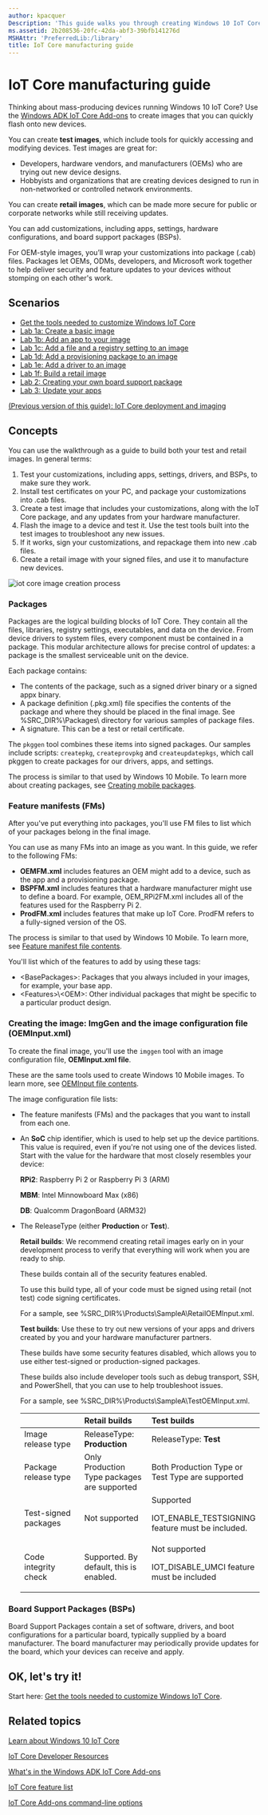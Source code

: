 ```yaml
---
author: kpacquer
Description: 'This guide walks you through creating Windows 10 IoT Core (IoT Core) images that can be flashed to retail devices and maintained after they have been delivered to your customers.'
ms.assetid: 2b208536-20fc-42da-abf3-39bfb141276d
MSHAttr: 'PreferredLib:/library'
title: IoT Core manufacturing guide
---
```


# IoT Core manufacturing guide

Thinking about mass-producing devices running Windows 10 IoT Core? Use the [Windows ADK IoT Core Add-ons](iot-core-adk-addons.md) to create images that you can quickly flash onto new devices. 

You can create **test images**, which include tools for quickly accessing and modifying devices. Test images are great for:
-  Developers, hardware vendors, and manufacturers (OEMs) who are trying out new device designs.
-  Hobbyists and organizations that are creating devices designed to run in non-networked or controlled network environments.

You can create **retail images**, which can be made more secure for public or corporate networks while still receiving updates.

You can add customizations, including apps, settings, hardware configurations, and board support packages (BSPs).

For OEM-style images, you’ll wrap your customizations into package (.cab) files. Packages let OEMs, ODMs, developers, and Microsoft work together to help deliver security and feature updates to your devices without stomping on each other's work.


## <span id="Scenarios"></span><span id="scenarios"></span><span id="SCENARIOS"></span>Scenarios
-   [Get the tools needed to customize Windows IoT Core](set-up-your-pc-to-customize-iot-core.md)
-   [Lab 1a: Create a basic image](create-a-basic-image.md)
-   [Lab 1b: Add an app to your image](deploy-your-app-with-a-standard-board.md)
-   [Lab 1c: Add a file and a registry setting to an image](add-a-registry-setting-to-an-image.md)
-   [Lab 1d: Add a provisioning package to an image](add-a-provisioning-package-to-an-image.md)
-   [Lab 1e: Add a driver to an image](add-a-driver-to-an-image.md)
-   [Lab 1f: Build a retail image](build-retail-image.md)
-   [Lab 2: Creating your own board support package](create-a-new-bsp.md)
-   [Lab 3: Update your apps](../../service/iot/updating-iot-core-apps.md)

[(Previous version of this guide): IoT Core deployment and imaging](iot-core-deployment-and-imaging.md)
## <span id="Concepts"></span><span id="concepts"></span><span id="CONCEPTS"></span>Concepts

You can use the walkthrough as a guide to build both your test and retail images. In general terms:

1.  Test your customizations, including apps, settings, drivers, and BSPs, to make sure they work.
2.  Install test certificates on your PC, and package your customizations into .cab files.
2.  Create a test image that includes your customizations, along with the IoT Core package, and any updates from your hardware manufacturer.
3.  Flash the image to a device and test it. Use the test tools built into the test images to troubleshoot any new issues.
4.  If it works, sign your customizations, and repackage them into new .cab files.
5.  Create a retail image with your signed files, and use it to manufacture new devices.

![iot core image creation process](images/oemworkflow.png)

### <span id="Packages"></span><span id="packages"></span><span id="PACKAGES"></span>Packages

Packages are the logical building blocks of IoT Core. They contain all the files, libraries, registry settings, executables, and data on the device. From device drivers to system files, every component must be contained in a package. This modular architecture allows for precise control of updates: a package is the smallest serviceable unit on the device.

Each package contains:
-   The contents of the package, such as a signed driver binary or a signed appx binary.
-   A package definition (.pkg.xml) file specifies the contents of the package and where they should be placed in the final image. See %SRC\_DIR%\\Packages\\ directory for various samples of package files.
-   A signature. This can be a test or retail certificate.

The `pkggen` tool combines these items into signed packages. Our samples include scripts: `createpkg`, `createprovpkg` and `createupdatepkgs`, which call pkggen to create packages for our drivers, apps, and settings.

The process is similar to that used by Windows 10 Mobile. To learn more about creating packages, see [Creating mobile packages](https://msdn.microsoft.com/library/windows/hardware/dn756642).

### <span id="Feature_manifests__FMs_"></span><span id="feature_manifests__fms_"></span><span id="FEATURE_MANIFESTS__FMS_"></span>Feature manifests (FMs)

After you've put everything into packages, you'll use FM files to list which of your packages belong in the final image.

You can use as many FMs into an image as you want. In this guide, we refer to the following FMs:

-   **OEMFM.xml** includes features an OEM might add to a device, such as the app and a provisioning package.
-   **BSPFM.xml** includes features that a hardware manufacturer might use to define a board. For example, OEM\_RPi2FM.xml includes all of the features used for the Raspberry Pi 2.
-   **ProdFM.xml** includes features that make up IoT Core. ProdFM refers to a fully-signed version of the OS.

The process is similar to that used by Windows 10 Mobile. To learn more, see [Feature manifest file contents](https://msdn.microsoft.com/library/windows/hardware/dn756745).

You'll list which of the features to add by using these tags:

-   &lt;BasePackages&gt;: Packages that you always included in your images, for example, your base app.
-   &lt;Features&gt;\\&lt;OEM&gt;: Other individual packages that might be specific to a particular product design.

### <span id="Creating_the_image__ImgGen_and_the_image_configuration_file__OEMInput.xml_"></span><span id="creating_the_image__imggen_and_the_image_configuration_file__oeminput.xml_"></span><span id="CREATING_THE_IMAGE__IMGGEN_AND_THE_IMAGE_CONFIGURATION_FILE__OEMINPUT.XML_"></span>Creating the image: ImgGen and the image configuration file (OEMInput.xml)

To create the final image, you'll use the `imggen` tool with an image configuration file, **OEMInput.xml file**.

These are the same tools used to create Windows 10 Mobile images. To learn more, see [OEMInput file contents](https://msdn.microsoft.com/library/windows/hardware/dn756778).

The image configuration file lists:

-   The feature manifests (FMs) and the packages that you want to install from each one.
-   An **SoC** chip identifier, which is used to help set up the device partitions. This value is required, even if you're not using one of the devices listed. Start with the value for the hardware that most closely resembles your device:

    **RPi2**: Raspberry Pi 2 or Raspberry Pi 3 (ARM)

    **MBM**: Intel Minnowboard Max (x86)

    **DB**: Qualcomm DragonBoard (ARM32)

-   The ReleaseType (either **Production** or **Test**).

    **Retail builds**: We recommend creating retail images early on in your development process to verify that everything will work when you are ready to ship.

    These builds contain all of the security features enabled.

    To use this build type, all of your code must be signed using retail (not test) code signing certificates.

    For a sample, see %SRC\_DIR%\\Products\\SampleA\\RetailOEMInput.xml.

    **Test builds**: Use these to try out new versions of your apps and drivers created by you and your hardware manufacturer partners.

    These builds have some security features disabled, which allows you to use either test-signed or production-signed packages.

    These builds also include developer tools such as debug transport, SSH, and PowerShell, that you can use to help troubleshoot issues.

    For a sample, see %SRC\_DIR%\\Products\\SampleA\\TestOEMInput.xml.

    <table>
    <colgroup>
    <col width="33%" />
    <col width="33%" />
    <col width="33%" />
    </colgroup>
    <thead>
    <tr class="header">
    <th align="left"></th>
    <th align="left">Retail builds</th>
    <th align="left">Test builds</th>
    </tr>
    </thead>
    <tbody>
    <tr class="odd">
    <td align="left">Image release type</td>
    <td align="left">ReleaseType: <strong>Production</strong></td>
    <td align="left">ReleaseType: <strong>Test</strong></td>
    </tr>
    <tr class="even">
    <td align="left">Package release type</td>
    <td align="left">Only Production Type packages are supported</td>
    <td align="left">Both Production Type or Test Type are supported</td>
    </tr>
    <tr class="odd">
    <td align="left">Test-signed packages</td>
    <td align="left">Not supported</td>
    <td align="left">Supported
    <p>IOT_ENABLE_TESTSIGNING feature must be included.</p></td>
    </tr>
    <tr class="even">
    <td align="left">Code integrity check</td>
    <td align="left">Supported. By default, this is enabled.</td>
    <td align="left">Not supported
    <p>IOT_DISABLE_UMCI feature must be included</p></td>
    </tr>
    </tbody>
    </table>

### <span id="Board_Support_Packages"></span><span id="board_support_packages"></span><span id="BOARD_SUPPORT_PACKAGES"></span>Board Support Packages (BSPs)
Board Support Packages contain a set of software, drivers, and boot configurations for a particular board, typically supplied by a board manufacturer. The board manufacturer may periodically provide updates for the board, which your devices can receive and apply. 

## <span id="OK__let_s_try_it_"></span><span id="ok__let_s_try_it_"></span><span id="OK__LET_S_TRY_IT_"></span>OK, let's try it!

Start here: [Get the tools needed to customize Windows IoT Core](set-up-your-pc-to-customize-iot-core.md).

## <span id="related_topics"></span>Related topics

[Learn about Windows 10 IoT Core](https://developer.microsoft.com/windows/iot/iotcore.htm)

[IoT Core Developer Resources](https://developer.microsoft.com/windows/iot)

[What's in the Windows ADK IoT Core Add-ons](iot-core-adk-addons.md)

[IoT Core feature list](iot-core-feature-list.md)

[IoT Core Add-ons command-line options](iot-core-adk-addons-command-line-options.md)

 

 



